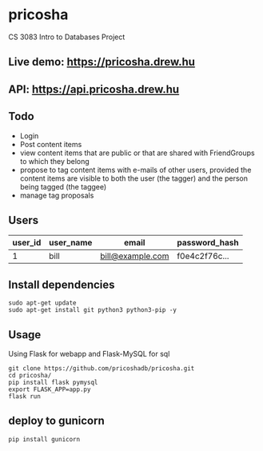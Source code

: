 # pricosha
CS 3083 Intro to Databases Project


## Live demo: <a href='https://pricosha.drew.hu' target="_blank">https://pricosha.drew.hu</a>
## API: <a href='https://api.pricosha.drew.hu' target='_blank'>https://api.pricosha.drew.hu</a>
## Todo
* Login
* Post content items
* view content items that are public or that are shared with FriendGroups to which they belong
* propose to tag content items with e-mails of other users, provided the content items are visible to both the user (the tagger) and the person being tagged (the taggee)
* manage tag proposals

## Users
| user_id       | user_name     | email | password_hash |
| ------------- | ------------- | ----- | ------------- |
| 1     | bill       |  bill@example.com | f0e4c2f76c... |


## Install dependencies
```
sudo apt-get update
sudo apt-get install git python3 python3-pip -y
```

## Usage
Using Flask for webapp and Flask-MySQL for sql
```
git clone https://github.com/pricoshadb/pricosha.git
cd pricosha/
pip install flask pymysql 
export FLASK_APP=app.py
flask run
```

## deploy to gunicorn
```
pip install gunicorn
```
